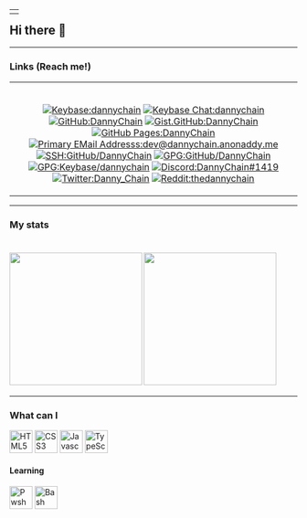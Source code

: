 <table align="right" border="0"><td colspan=0 align="center">

</table>

## Hi there 👋

---

### Links (Reach me!)

<table align="center" border="0">
<tr><td colspan=0 align="center"><br/>

[![Keybase:dannychain](https://img.shields.io/badge/Keybase-dannychain-brightgreen?style=flat-square&logo=keybase)](https://keybase.io/dannychain)
[![Keybase Chat:dannychain](https://img.shields.io/badge/Keybase%20Chat-dannychain-blue?style=flat-square&logo=keybase)](https://keybase.io/dannychain/chat)
[![GitHub:DannyChain](https://img.shields.io/badge/GitHub-DannyChain-f06?style=flat-square&logo=GitHub)](https://github.com/DannyChain)
[![Gist.GitHub:DannyChain](https://img.shields.io/badge/Gist%20GitHub-dannychain-f64?style=flat-square&logo=GitHub)](https://gist.github.com/dannychain)
[![GitHub Pages:DannyChain](https://img.shields.io/badge/GitHub%20Pages-DannyChain-f7b?style=flat-square&logo=GitHub)](https://DannyChain.github.io)
[![Primary EMail Addresss:dev@dannychain.anonaddy.me](https://img.shields.io/badge/Primary-dev@dannychain.anonaddy.me-white?style=flat-square&logo=microsoft%20outlook)](mailto://dev@dannychain.anonaddy.me)
[![SSH:GitHub/DannyChain](https://img.shields.io/badge/SSH--GitHub-DannyChain.keys-red?style=flat-square&logo=GitHub)](https://github.com/DannyChain.keys)
[![GPG:GitHub/DannyChain](https://img.shields.io/badge/GPG--GitHub-DannyChain/gpg_keys-red?style=flat-square&logo=GitHub)](https://api.github.com/users/DannyChain/gpg_keys)
[![GPG:Keybase/dannychain](https://img.shields.io/badge/GPG--Keybase-dannychain/pgp_keys.asc-red?style=flat-square&logo=keybase)](https://keybase.io/dannychain/pgp_keys.asc)
[![Discord:DannyChain#1419](https://img.shields.io/badge/Discord-dannychain%239623-purple?style=flat-square&logo=discord)](https://discord.com/channels/@me)
[![Twitter:Danny_Chain](https://img.shields.io/badge/Twitter-Danny_Chain-lightblue?style=flat-square&logo=twitter)](https://twitter.com/Danny_Chain)
[![Reddit:thedannychain](https://img.shields.io/badge/Reddit-thedannychain-117886?style=flat-square&logo=reddit)](https://reddit.com/u/thedannychain)
</table>

---

### My stats

<h1>
<a href="https://github.com/anuraghazra/github-readme-stats"><img align="left" height="232rem" src="https://github-readme-stats.vercel.app/api/top-langs/?username=DannyChain&theme=radical"/></a>
<a href="https://github.com/anuraghazra/github-readme-stats"><img align="center" height="232rem" src="https://github-readme-stats.vercel.app/api?username=DannyChain&count_private=true?username=DannyChain&show_icons=true&theme=radical"/></a>
</h1>

---

### What can I
<img alt="HTML5" height=40rem width=40rem src="https://api.iconify.design/logos:html-5.svg?download=false&box=true&inline=false&height=auto"/> <img alt="CSS3" height=40rem width=40rem src="https://api.iconify.design/logos:css-3.svg?download=false&box=true&inline=false&height=auto"/> <img alt="Javascript" height=40rem width=40rem src="https://api.iconify.design/grommet-icons:js.svg?download=false&box=true&inline=false&height=auto"/> <img alt="TypeScript" height=40rem width=40rem src="https://api.iconify.design/logos:typescript-icon.svg?download=false&box=true&inline=false&height=auto"/> 

#### Learning
<img alt="Pwsh" height=40rem width=40rem src="https://api.iconify.design/vscode-icons:file-type-powershell.svg?download=false&box=true&inline=false&height=auto"/> <img alt="Bash" height=40rem width=40rem src="https://api.iconify.design/logos:bash-icon.svg?download=false&box=true&inline=false&height=auto"/> 
